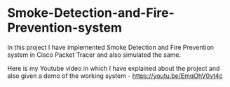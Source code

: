 # Smoke-Detection-and-Fire-Prevention-system
In this project I have implemented Smoke Detection and Fire Prevention system in Cisco Packet Tracer and also simulated the same.

Here is my Youtube video in which I have explained about the project and also given a demo of the working system - 
https://youtu.be/EmqOhV0vt4c

